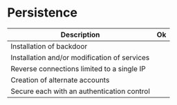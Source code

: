 # Persistence

| Description                                                            | Ok |
| ---------------------------------------------------------------------- | -- |
| Installation of backdoor | |
| Installation and/or modification of services | |
| Reverse connections limited to a single IP | |
| Creation of alternate accounts | |
| Secure each with an authentication control | |

